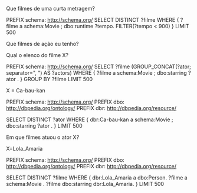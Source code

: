 Que filmes de uma curta metragem?

PREFIX schema: <http://schema.org/>
SELECT DISTINCT ?filme WHERE {
  ?filme a schema:Movie ;
         dbo:runtime ?tempo.
  FILTER(?tempo < 900)
} LIMIT 500


Que filmes de ação eu tenho?



Qual o elenco do filme X?

PREFIX schema: <http://schema.org/>
SELECT ?filme (GROUP_CONCAT(?ator; separator=", ") AS ?actors) WHERE {
  ?filme a schema:Movie ;
         dbo:starring ?ator .
} 
GROUP BY ?filme
LIMIT 500

X = Ca-bau-kan

PREFIX schema: <http://schema.org/>
PREFIX dbo: <http://dbpedia.org/ontology/>
PREFIX dbr: <http://dbpedia.org/resource/>

SELECT DISTINCT ?ator WHERE {
  dbr:Ca-bau-kan a schema:Movie ;
                 dbo:starring ?ator .
} LIMIT 500



Em que filmes atuou o ator X?

X=Lola_Amaria

PREFIX schema: <http://schema.org/>
PREFIX dbo: <http://dbpedia.org/ontology/>
PREFIX dbr: <http://dbpedia.org/resource/>

SELECT DISTINCT ?filme WHERE {
  dbr:Lola_Amaria a dbo:Person.
  ?filme a schema:Movie .
  ?filme dbo:starring dbr:Lola_Amaria.
} LIMIT 500

